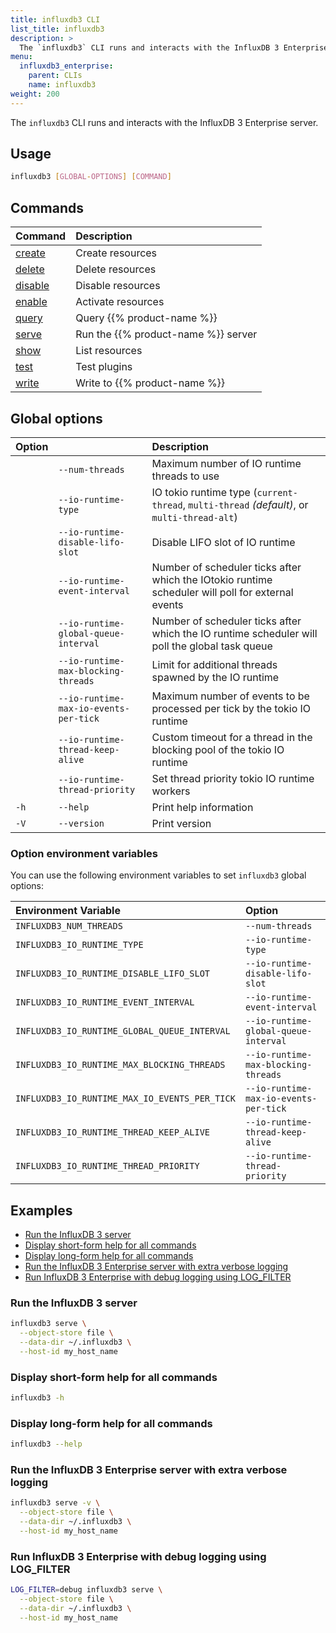 ```yaml
---
title: influxdb3 CLI
list_title: influxdb3
description: >
  The `influxdb3` CLI runs and interacts with the InfluxDB 3 Enterprise server.
menu:
  influxdb3_enterprise:
    parent: CLIs
    name: influxdb3
weight: 200
---
```


The `influxdb3` CLI runs and interacts with the InfluxDB 3 Enterprise server.

## Usage

<!--pytest.mark.skip-->

```bash
influxdb3 [GLOBAL-OPTIONS] [COMMAND]
```

## Commands

| Command                                                           | Description                         |
| :---------------------------------------------------------------- | :---------------------------------- |
| [create](/influxdb3/enterprise/reference/cli/influxdb3/create/)   | Create resources                    |
| [delete](/influxdb3/enterprise/reference/cli/influxdb3/delete/)   | Delete resources                    |
| [disable](/influxdb3/enterprise/reference/cli/influxdb3/deactivate/) | Disable resources                   |
| [enable](/influxdb3/enterprise/reference/cli/influxdb3/activate/)   | Activate resources                    |
| [query](/influxdb3/enterprise/reference/cli/influxdb3/query/)     | Query {{% product-name %}}          |
| [serve](/influxdb3/enterprise/reference/cli/influxdb3/serve/)     | Run the {{% product-name %}} server |
| [show](/influxdb3/enterprise/reference/cli/influxdb3/show/)       | List resources                      |
| [test](/influxdb3/enterprise/reference/cli/influxdb3/test/)       | Test plugins                        |
| [write](/influxdb3/enterprise/reference/cli/influxdb3/write/)     | Write to {{% product-name %}}       |

## Global options

| Option |                                       | Description                                                                                       |
| :----- | :------------------------------------ | :------------------------------------------------------------------------------------------------ |
|        | `--num-threads`                       | Maximum number of IO runtime threads to use                                                       |
|        | `--io-runtime-type`                   | IO tokio runtime type (`current-thread`, `multi-thread` _(default)_, or `multi-thread-alt`)             |
|        | `--io-runtime-disable-lifo-slot`      | Disable LIFO slot of IO runtime                                                                   |
|        | `--io-runtime-event-interval`         | Number of scheduler ticks after which the IOtokio runtime scheduler will poll for external events |
|        | `--io-runtime-global-queue-interval`  | Number of scheduler ticks after which the IO runtime scheduler will poll the global task queue    |
|        | `--io-runtime-max-blocking-threads`   | Limit for additional threads spawned by the IO runtime                                            |
|        | `--io-runtime-max-io-events-per-tick` | Maximum number of events to be processed per tick by the tokio IO runtime                         |
|        | `--io-runtime-thread-keep-alive`      | Custom timeout for a thread in the blocking pool of the tokio IO runtime                          |
|        | `--io-runtime-thread-priority`        | Set thread priority tokio IO runtime workers                                                      |
| `-h`   | `--help`                              | Print help information                                                                            |
| `-V`   | `--version`                           | Print version                                                                                     |

### Option environment variables

You can use the following environment variables to set `influxdb3` global options:

| Environment Variable                          | Option                                |
| :-------------------------------------------- | :------------------------------------ |
| `INFLUXDB3_NUM_THREADS`                       | `--num-threads`                       |
| `INFLUXDB3_IO_RUNTIME_TYPE`                   | `--io-runtime-type`                   |
| `INFLUXDB3_IO_RUNTIME_DISABLE_LIFO_SLOT`      | `--io-runtime-disable-lifo-slot`      |
| `INFLUXDB3_IO_RUNTIME_EVENT_INTERVAL`         | `--io-runtime-event-interval`         |
| `INFLUXDB3_IO_RUNTIME_GLOBAL_QUEUE_INTERVAL`  | `--io-runtime-global-queue-interval`  |
| `INFLUXDB3_IO_RUNTIME_MAX_BLOCKING_THREADS`   | `--io-runtime-max-blocking-threads`   |
| `INFLUXDB3_IO_RUNTIME_MAX_IO_EVENTS_PER_TICK` | `--io-runtime-max-io-events-per-tick` |
| `INFLUXDB3_IO_RUNTIME_THREAD_KEEP_ALIVE`      | `--io-runtime-thread-keep-alive`      |
| `INFLUXDB3_IO_RUNTIME_THREAD_PRIORITY`        | `--io-runtime-thread-priority`        |


## Examples

- [Run the InfluxDB 3 server](#run-the-influxdb-3-server)
- [Display short-form help for all commands](#display-short-form-help-for-all-commands)
- [Display long-form help for all commands](#display-long-form-help-for-all-commands)
- [Run the InfluxDB 3 Enterprise server with extra verbose logging](#run-the-influxdb-3-enterprise-server-with-extra-verbose-logging)
- [Run InfluxDB 3 Enterprise with debug logging using LOG_FILTER](#run-influxdb-3-enterprise-with-debug-logging-using-log_filter)

### Run the InfluxDB 3 server

<!--pytest.mark.skip-->

```bash
influxdb3 serve \
  --object-store file \
  --data-dir ~/.influxdb3 \
  --host-id my_host_name
```

### Display short-form help for all commands

<!--pytest.mark.skip-->

```bash
influxdb3 -h
```

### Display long-form help for all commands

<!--pytest.mark.skip-->

```bash
influxdb3 --help
```

### Run the InfluxDB 3 Enterprise server with extra verbose logging

<!--pytest.mark.skip-->

```bash
influxdb3 serve -v \
  --object-store file \
  --data-dir ~/.influxdb3 \
  --host-id my_host_name
```

### Run InfluxDB 3 Enterprise with debug logging using LOG_FILTER

<!--pytest.mark.skip-->

```bash
LOG_FILTER=debug influxdb3 serve \
  --object-store file \
  --data-dir ~/.influxdb3 \
  --host-id my_host_name
```
